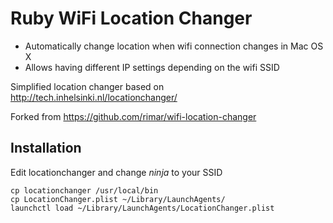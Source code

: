 # Ruby WiFi Location Changer
* Automatically change location when wifi connection changes in Mac OS X
* Allows having different IP settings depending on the wifi SSID

Simplified location changer based on http://tech.inhelsinki.nl/locationchanger/

Forked from https://github.com/rimar/wifi-location-changer

## Installation
Edit locationchanger and change _ninja_ to your SSID

    cp locationchanger /usr/local/bin
    cp LocationChanger.plist ~/Library/LaunchAgents/
    launchctl load ~/Library/LaunchAgents/LocationChanger.plist
